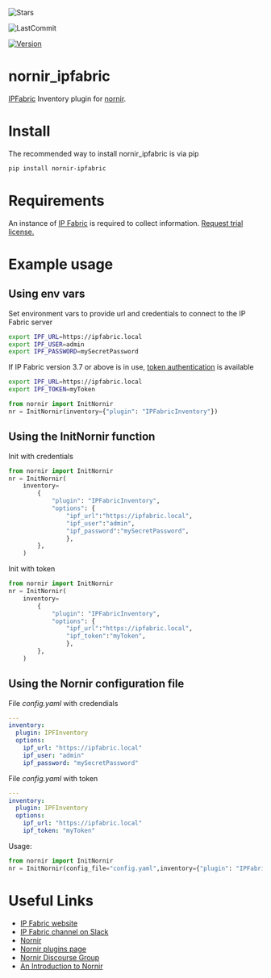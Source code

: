 ![Stars](https://img.shields.io/github/stars/routetonull/nornir_ipfabric?style=social)

![LastCommit](https://img.shields.io/github/last-commit/routetonull/nornir_ipfabric)

[![Version](https://img.shields.io/pypi/v/nornir-ipfabric)](https://pypi.org/project/nornir-ipfabric/)


nornir_ipfabric
==============

[IPFabric](https://ipfabric.io/) Inventory plugin for [nornir](https://github.com/nornir-automation/nornir).


# Install

The recommended way to install nornir_ipfabric is via pip

```sh
pip install nornir-ipfabric
```


# Requirements

An instance of [IP Fabric](https://ipfabric.io/) is required to collect information. [Request trial license.](https://ipfabric.io/booking-trial/)


# Example usage

## Using env vars

Set environment vars to provide url and credentials to connect to the IP Fabric server

```sh
export IPF_URL=https://ipfabric.local
export IPF_USER=admin
export IPF_PASSWORD=mySecretPassword
```

If IP Fabric version 3.7 or above is in use, [token authentication](https://ipfabric.atlassian.net/wiki/spaces/ND/pages/1448575064/API+tokens) is available

```sh
export IPF_URL=https://ipfabric.local
export IPF_TOKEN=myToken
```

```python
from nornir import InitNornir
nr = InitNornir(inventory={"plugin": "IPFabricInventory"})
```


## Using the InitNornir function

Init with credentials

```python
from nornir import InitNornir
nr = InitNornir(
    inventory=
        {
            "plugin": "IPFabricInventory", 
            "options": {
                "ipf_url":"https://ipfabric.local",
                "ipf_user":"admin",
                "ipf_password":"mySecretPassword",
                },
        },
    )
```

Init with token

```python
from nornir import InitNornir
nr = InitNornir(
    inventory=
        {
            "plugin": "IPFabricInventory",
            "options": {
                "ipf_url":"https://ipfabric.local",
                "ipf_token":"myToken",
                },
        },
    )
```


## Using the Nornir configuration file

File *config.yaml* with credendials

```yaml
---
inventory:
  plugin: IPFInventory
  options:
    ipf_url: "https://ipfabric.local"
    ipf_user: "admin"
    ipf_password: "mySecretPassword"
```

File *config.yaml* with token

```yaml
---
inventory:
  plugin: IPFInventory
  options:
    ipf_url: "https://ipfabric.local"
    ipf_token: "myToken"
```

Usage:

```python
from nornir import InitNornir
nr = InitNornir(config_file="config.yaml",inventory={"plugin": "IPFabricInventory"})
```


# Useful Links

- [IP Fabric website](https://www.ipfabric.io)
- [IP Fabric channel on Slack ](https://networktocode.slack.com/)
- [Nornir](https://github.com/nornir-automation/nornir)
- [Nornir plugins page](https://nornir.tech/nornir/plugins/)
- [Nornir Discourse Group](https://nornir.discourse.group)
- [An Introduction to Nornir](https://pynet.twb-tech.com/blog/nornir/intro.html)

